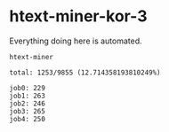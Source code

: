 # htext-miner-kor-3

Everything doing here is automated.

```
htext-miner

total: 1253/9855 (12.714358193810249%)

job0: 229
job1: 263
job2: 246
job3: 265
job4: 250
```